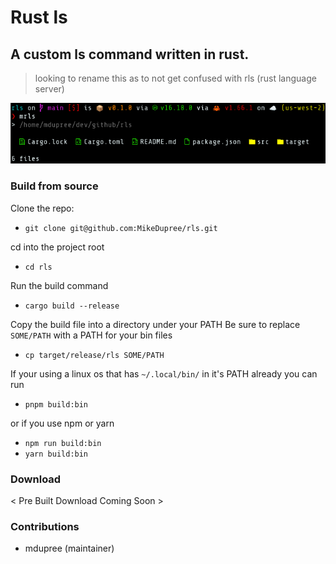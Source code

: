 # Rust ls

## A custom ls command written in rust. 

> looking to rename this as to not get confused with rls (rust language server)

![rls command output](https://github.com/MikeDupree/rls/blob/main/screenshots/rls_output.png)

### Build from source

Clone the repo:
- `git clone git@github.com:MikeDupree/rls.git`

cd into the project root
- `cd rls`

Run the build command
- `cargo build --release`

Copy the build file into a directory under your PATH
Be sure to replace `SOME/PATH` with a PATH for your bin files

- `cp target/release/rls SOME/PATH`

If your using a linux os that has `~/.local/bin/` in it's PATH already you can run

- `pnpm build:bin`

or if you use npm or yarn

- `npm run build:bin`
- `yarn build:bin`

### Download

< Pre Built Download Coming Soon >

### Contributions
- mdupree (maintainer)
